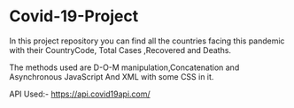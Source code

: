 # Covid-19-Project

In this project repository you can find all the countries facing this pandemic with their CountryCode, Total Cases ,Recovered and Deaths.

The methods used are D-O-M manipulation,Concatenation and Asynchronous JavaScript And XML with some CSS in it. 

API Used:- https://api.covid19api.com/
